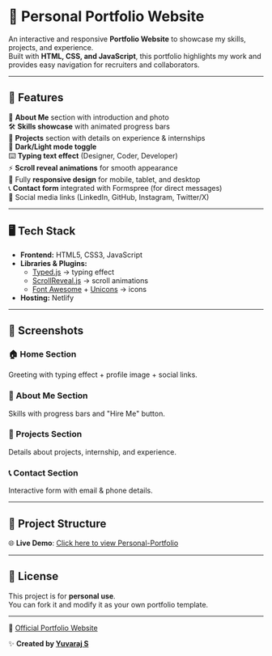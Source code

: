 # 💼 Personal Portfolio Website  

An interactive and responsive **Portfolio Website** to showcase my skills, projects, and experience.  
Built with **HTML, CSS, and JavaScript**, this portfolio highlights my work and provides easy navigation for recruiters and collaborators.  



---

## 🚀 Features  
👤 **About Me** section with introduction and photo  
🛠️ **Skills showcase** with animated progress bars  
📂 **Projects** section with details on experience & internships  
🎨 **Dark/Light mode toggle**  
⌨️ **Typing text effect** (Designer, Coder, Developer)  
⚡ **Scroll reveal animations** for smooth appearance  
📱 Fully **responsive design** for mobile, tablet, and desktop  
📞 **Contact form** integrated with Formspree (for direct messages)  
🔗 Social media links (LinkedIn, GitHub, Instagram, Twitter/X)  

---

## 🖥️ Tech Stack  
- **Frontend:** HTML5, CSS3, JavaScript  
- **Libraries & Plugins:**  
  - [Typed.js](https://github.com/mattboldt/typed.js/) → typing effect  
  - [ScrollReveal.js](https://scrollrevealjs.org/) → scroll animations  
  - [Font Awesome](https://fontawesome.com/) + [Unicons](https://iconscout.com/unicons) → icons  
- **Hosting:** Netlify  

---

## 📸 Screenshots  
### 🏠 Home Section  
Greeting with typing effect + profile image + social links.  

### 👤 About Me Section  
Skills with progress bars and "Hire Me" button.  

### 📂 Projects Section  
Details about projects, internship, and experience.  

### 📞 Contact Section  
Interactive form with email & phone details.  

---

## 📂 Project Structure  

🌐 **Live Demo**: [Click here to view Personal-Portfolio](https://yuvarajssyk.github.io/Personal-Portfolio/)  

---

## 📄 License  
This project is for **personal use**.  
You can fork it and modify it as your own portfolio template.  

---
🔗  [Official Portfolio Website](https://yuvarajssyk02.netlify.app/)  

✨ **Created by [Yuvaraj S](https://github.com/yuvarajssyk)** 
